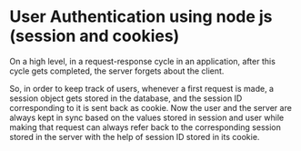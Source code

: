 # User Authentication using node js (session and cookies)

On a high level, in a request-response cycle in an application, after this cycle gets completed, the server forgets about the client.

So, in order to keep track of users, whenever a first request is made, a session object gets stored in the database, and the session ID corresponding to it is sent back as cookie.
Now the user and the server are always kept in sync based on the values stored in session and user while making that request can always refer back to the corresponding session stored in the server with the help of session ID stored in its cookie.